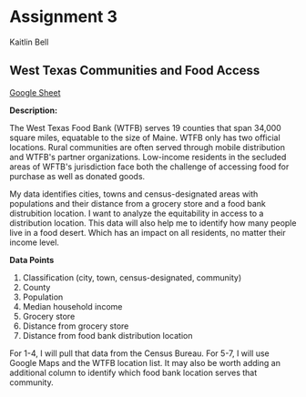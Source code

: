 # Assignment 3 
Kaitlin Bell

## West Texas Communities and Food Access

[Google Sheet](https://docs.google.com/spreadsheets/d/1DIUTcotd0DpVMdMr-TLmR6WSqLjLYQ__si_ADbVoMmU/edit#gid=0)

**Description:**

The West Texas Food Bank (WTFB) serves 19 counties that span 34,000 square miles, equatable to the size of Maine. WTFB only has two official locations. Rural communities are often served through mobile distribution and WTFB's partner organizations. Low-income residents in the secluded areas of WFTB's jurisdiction face both the challenge of accessing food for purchase as well as donated goods. 

My data identifies cities, towns and census-designated areas with populations and their distance from a grocery store and a food bank distrubition location. I want to analyze the equitability in access to a distribution location. This data will also help me to identify how many people live in a food desert. Which has an impact on all residents, no matter their income level.

**Data Points**

1. Classification (city, town, census-designated, community)
2. County
3. Population
4. Median household income
5. Grocery store
6. Distance from grocery store
7. Distance from food bank distribution location

For 1-4, I will pull that data from the Census Bureau. For 5-7, I will use Google Maps and the WTFB location list. It may also be worth adding an additional column to identify which food bank location serves that community.
